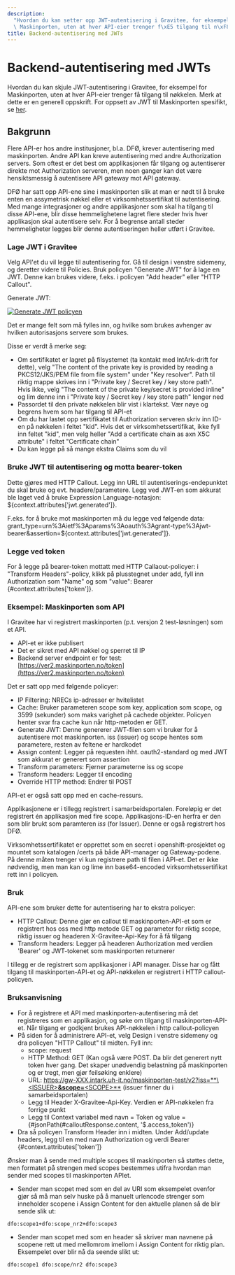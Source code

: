 ```yaml
---
description:
  "Hvordan du kan setter opp JWT-autentisering i Gravitee, for eksempel for\
  \ Maskinporten, uten at hver API-eier trenger f\xE5 tilgang til n\xF8kkelen."
title: Backend-autentisering med JWTs
---
```


# Backend-autentisering med JWTs

Hvordan du kan skjule JWT-autentisering i Gravitee, for eksempel for Maskinporten, uten at hver API-eier trenger få tilgang til nøkkelen. Merk at dette er en generell oppskrift. For oppsett av JWT til Maskinporten spesifikt, se [her](https://docs.sikt.no/docs/datadeling/teknisk-plattform/api/maskinporten/#4-konfigurasjons-steg-i-gravitee).

## Bakgrunn

Flere API-er hos andre institusjoner, bl.a. DFØ, krever autentisering med maskinporten. Andre API kan kreve autentisering med andre Authorization servers. Som oftest er det best om applikasjonen får tilgang og autentiserer direkte mot Authorization serveren, men noen ganger kan det være hensiktsmessig å autentisere API gateway mot API gateway.

DFØ har satt opp API-ene sine i maskinporten slik at man er nødt til å bruke enten en assymetrisk nøkkel eller et virksomhetssertifikat til autentisering. Med mange integrasjoner og andre applikasjoner som skal ha tilgang til disse API-ene, blir disse hemmelighetene lagret flere steder hvis hver applikasjon skal autentisere selv. For å begrense antall steder hemmeligheter legges blir denne autentiseringen heller utført i Gravitee.

### Lage JWT i Gravitee

Velg API'et du vil legge til autentisering for. Gå til design i venstre sidemeny, og deretter videre til Policies. Bruk policyen "Generate JWT" for å lage en JWT. Denne kan brukes videre, f.eks. i policyen "Add header" eller "HTTP Callout".

Generate JWT:

[![Generate JWT policyen](/datadeling/img/image-20200928103116-1.png)](/datadeling/img/image-20200928103116-1.png)

Det er mange felt som må fylles inn, og hvilke som brukes avhenger av hvilken autorisasjons servere som brukes.

Disse er verdt å merke seg:

- Om sertifikatet er lagret på filsystemet (ta kontakt med IntArk-drift for dette), velg "The content of the private key is provided by reading a PKCS12/JKS/PEM file from file system" under "Key resolver". Path til riktig mappe skrives inn i "Private key / Secret key / key store path". Hvis ikke, velg "The content of the private key/secret is provided inline" og lim denne inn i "Private key / Secret key / key store path" lenger ned
- Passordet til den private nøkkelen blir vist i klartekst. Vær nøye og begrens hvem som har tilgang til API-et
- Om du har lastet opp sertifikatet til Authorization serveren skriv inn ID-en på nøkkelen i feltet "kid". Hvis det er virksomhetssertifikat, ikke fyll inn feltet "kid", men velg heller "Add a certificate chain as axn X5C attribute" i feltet "Certificate chain"
- Du kan legge på så mange ekstra Claims som du vil

### Bruke JWT til autentisering og motta bearer-token

Dette gjøres med HTTP Callout. Legg inn URL til autentiserings-endepunktet du skal bruke og evt. headere/parametere. Legg ved JWT-en som akkurat ble laget ved å bruke Expression Language-notasjon: $\{context.attributes['jwt.generated']}.

F.eks. for å bruke mot maskinporten må du legge ved følgende data: grant_type=urn%3Aietf%3Aparams%3Aoauth%3Agrant-type%3Ajwt-bearer&assertion=$\{context.attributes['jwt.generated']}.

### Legge ved token

For å legge på bearer-token mottatt med HTTP Callaout-policyer: i "Transform Headers"-policy, klikk på plusstegnet under add, fyll inn Authorization som "Name" og som "value": Bearer \{#context.attributes['token']}.

### Eksempel: Maskinporten som API

I Gravitee har vi registrert maskinporten (p.t. versjon 2 test-løsningen) som et API.

- API-et er ikke publisert
- Det er sikret med API nøkkel og sperret til IP
- Backend server endpoint er for test: [https://ver2.maskinporten.no/token](https://ver2.maskinporten.no/token)

Det er satt opp med følgende policyer:

- IP Filtering: NRECs ip-adresser er hvitelistet
- Cache: Bruker parameteren scope som key, application som scope, og 3599 (sekunder) som maks varighet på cachede objekter. Policyen henter svar fra cache kun når http-metoden er GET.
- Generate JWT: Denne genererer JWT-filen som vi bruker for å autentisere mot maskinporten. iss (issuer) og scope hentes som parametere, resten av feltene er hardkodet
- Assign content: Legger på requesten ihht. oauth2-standard og med JWT som akkurat er generert som assertion
- Transform parameters: Fjerner parameterne iss og scope
- Transform headers: Legger til encoding
- Override HTTP method: Endrer til POST

API-et er også satt opp med en cache-ressurs.

Applikasjonene er i tillegg registrert i samarbeidsportalen. Foreløpig er det registrert én applikasjon med fire scope. Applikasjons-ID-en herfra er den som blir brukt som paramteren _iss_ (for Issuer). Denne er også registrert hos DFØ.

Virksomhetssertifikatet er opprettet som en secret i openshift-prosjektet og mountet som katalogen /certs på både API-manager og Gateway-podene. På denne måten trenger vi kun registrere path til filen i API-et. Det er ikke nødvendig, men man kan og lime inn base64-encoded virksomhetssertifikat rett inn i policyen.

### Bruk

API-ene som bruker dette for autentisering har to ekstra policyer:

- HTTP Callout: Denne gjør en callout til maskinporten-API-et som er registrert hos oss med http metode GET og parameter for riktig scope, riktig issuer og headeren X-Gravitee-Api-Key for å få tilgang
- Transform headers: Legger på headeren Authorization med verdien 'Bearer' og JWT-tokenet som maskinporten returnerer

I tillegg er de registrert som applikasjoner i API manager. Disse har og fått tilgang til maskinporten-API-et og API-nøkkelen er registrert i HTTP callout-policyen.

### Bruksanvisning

- For å registrere et API med maskinporten-autentisering må det registreres som en applikasjon, og søke om tilgang til maskinporten-API-et. Når tilgang er godkjent brukes API-nøkkelen i http callout-policyen
- På siden for å administrere API-et, velg Design i venstre sidemeny og dra policyen "HTTP Callout" til midten. Fyll inn:
  - scope: request
  - HTTP Method: GET (Kan også være POST. Da blir det generert nytt token hver gang. Det skaper unødvendig belastning på maskinporten og er tregt, men gjør feilsøking enklere)
  - URL: [https://gw-XXX.intark.uh-it.no/maskinporten-test/v2?iss=**\<ISSUER\>**&scope=**\<SCOPE\>**](https://gw-XXX.intark.uh-it.no/maskinporten-test/v2?iss=**<ISSUER>**&scope=**<SCOPE>**) (issuer finner du i samarbeidsportalen)
  - Legg til Header X-Gravitee-Api-Key. Verdien er API-nøkkelen fra forrige punkt
  - Legg til Context variabel med navn = Token og value = \{#jsonPath(#calloutResponse.content, '$.access_token')}
- Dra så policyen Transform Header inn i midten. Under Add/update headers, legg til en med navn Authorization og verdi Bearer \{#context.attributes['token']}

Ønsker man å sende med multiple scopes til maskinporten så støttes dette, men formatet på strengen med scopes bestemmes utifra hvordan man sender med scopes til maskinporten APIet.

- Sender man scopet med som en del av URI som eksempelet ovenfor gjør så må man selv huske på å manuelt urlencode strenger som inneholder scopene i Assign Content for den aktuelle planen så de blir sende slik ut:

```
dfo:scope1+dfo:scope_nr2+dfo:scope3
```

- Sender man scopet med som en header så skriver man navnene på scopene rett ut med mellomrom imellom i Assign Content for riktig plan. Eksempelet over blir nå da seende slikt ut:

```
dfo:scope1 dfo:scope/nr2 dfo:scope3
```
